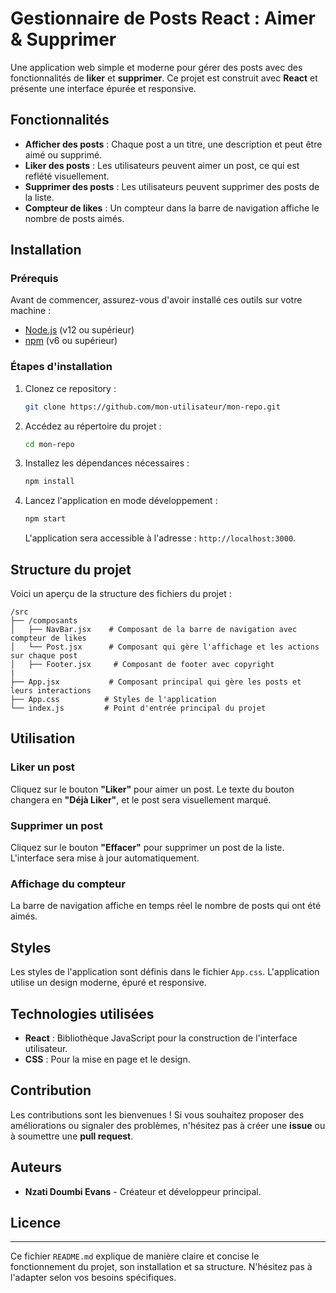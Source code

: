 
# Gestionnaire de Posts React : Aimer & Supprimer

Une application web simple et moderne pour gérer des posts avec des fonctionnalités de **liker** et **supprimer**. Ce projet est construit avec **React** et présente une interface épurée et responsive.

## Fonctionnalités

- **Afficher des posts** : Chaque post a un titre, une description et peut être aimé ou supprimé.
- **Liker des posts** : Les utilisateurs peuvent aimer un post, ce qui est reflété visuellement.
- **Supprimer des posts** : Les utilisateurs peuvent supprimer des posts de la liste.
- **Compteur de likes** : Un compteur dans la barre de navigation affiche le nombre de posts aimés.



## Installation

### Prérequis

Avant de commencer, assurez-vous d'avoir installé ces outils sur votre machine :

- [Node.js](https://nodejs.org/) (v12 ou supérieur)
- [npm](https://www.npmjs.com/) (v6 ou supérieur)

### Étapes d'installation

1. Clonez ce repository :

   ```bash
   git clone https://github.com/mon-utilisateur/mon-repo.git
   ```

2. Accédez au répertoire du projet :

   ```bash
   cd mon-repo
   ```

3. Installez les dépendances nécessaires :

   ```bash
   npm install
   ```

4. Lancez l'application en mode développement :

   ```bash
   npm start
   ```

   L'application sera accessible à l'adresse : `http://localhost:3000`.

## Structure du projet

Voici un aperçu de la structure des fichiers du projet :

```
/src
├── /composants
│   ├── NavBar.jsx    # Composant de la barre de navigation avec compteur de likes
│   └── Post.jsx      # Composant qui gère l'affichage et les actions sur chaque post
│   ├── Footer.jsx     # Composant de footer avec copyright
|
├── App.jsx           # Composant principal qui gère les posts et leurs interactions
├── App.css          # Styles de l'application
└── index.js         # Point d'entrée principal du projet
```

## Utilisation

### Liker un post

Cliquez sur le bouton **"Liker"** pour aimer un post. Le texte du bouton changera en **"Déjà Liker"**, et le post sera visuellement marqué.

### Supprimer un post

Cliquez sur le bouton **"Effacer"** pour supprimer un post de la liste. L'interface sera mise à jour automatiquement.

### Affichage du compteur

La barre de navigation affiche en temps réel le nombre de posts qui ont été aimés.

## Styles

Les styles de l'application sont définis dans le fichier `App.css`. L'application utilise un design moderne, épuré et responsive.

## Technologies utilisées

- **React** : Bibliothèque JavaScript pour la construction de l'interface utilisateur.
- **CSS** : Pour la mise en page et le design.

## Contribution

Les contributions sont les bienvenues ! Si vous souhaitez proposer des améliorations ou signaler des problèmes, n'hésitez pas à créer une **issue** ou à soumettre une **pull request**.

## Auteurs

- **Nzati Doumbi Evans** - Créateur et développeur principal.

## Licence



---

Ce fichier `README.md` explique de manière claire et concise le fonctionnement du projet, son installation et sa structure. N'hésitez pas à l'adapter selon vos besoins spécifiques.